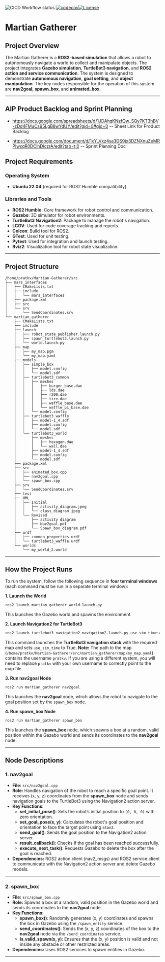 ![CICD Workflow status](https://github.com/Prathinav-kV/Martian-Gatherer/actions/workflows/run-unit-test-and-upload-codecov.yml/badge.svg) [![codecov](https://codecov.io/gh/Prathinav-kV/Martian-Gatherer/graph/badge.svg?token=5IIV6EXEEV)](https://codecov.io/gh/Prathinav-kV/Martian-Gatherer)[![License](https://img.shields.io/badge/license-MIT-blue.svg)](LICENSE)

# Martian Gatherer

## **Project Overview**

The Martian Gatherer is a **ROS2-based simulation** that allows a robot to autonomously navigate a world to collect and manipulate objects. The project integrates **Gazebo simulation**, **TurtleBot3 navigation**, and **ROS2 action and service communication**. The system is designed to demonstrate **autonomous navigation**, **goal setting**, and **object manipulation**. The key nodes responsible for the operation of this system are **nav2goal**, **spawn_box**, and **animated_box**.

---

## AIP Product Backlog and Sprint Planning 
- https://docs.google.com/spreadsheets/d/1JDAhqKNzfQw_SQy7KT3hBV-zDd4FMuCs95LgB8wYdUY/edit?gid=0#gid=0 -- Sheet Link for Product Backlog

- https://docs.google.com/document/d/1xY_Vxz4sa3DS9jx3DZNXnuZeMRPlwxqR0DCihDlczrA/edit?tab=t.0 -- Sprint Planning Doc



## **Project Requirements**

### **Operating System**

- **Ubuntu 22.04** (required for ROS2 Humble compatibility)

### **Libraries and Tools**

- **ROS2 Humble**: Core framework for robot control and communication.
- **Gazebo**: 3D simulator for robot environments.
- **TurtleBot3 Navigation2**: Package to manage the robot's navigation.
- **LCOV**: Used for code coverage tracking and reports.
- **Colcon**: Build tool for ROS2.
- **GTest**: Used for unit testing.
- **Pytest**: Used for integration and launch testing.
- **Rviz2**: Visualization tool for robot state visualization.

---

## **Project Structure**

```
/home/pratkv/Martian-Gatherer/src
├── mars_interfaces
│   ├── CMakeLists.txt
│   ├── include
│   │   └── mars_interfaces
│   ├── package.xml
│   ├── src
│   └── srv
│       └── SendCoordinates.srv
└── martian_gatherer
    ├── CMakeLists.txt
    ├── include
    ├── launch
    │   ├── robot_state_publisher.launch.py
    │   ├── spawn_turtlebot3.launch.py
    │   └── world.launch.py
    ├── map
    │   ├── my_map.pgm
    │   └── my_map.yaml
    ├── models
    │   ├── simple_box
    │   │   ├── model.config
    │   │   └── model.sdf
    │   ├── turtlebot3_common
    │   │   ├── meshes
    │   │   │   ├── burger_base.dae
    │   │   │   ├── lds.dae
    │   │   │   ├── r200.dae
    │   │   │   ├── tire.dae
    │   │   │   ├── waffle_base.dae
    │   │   │   └── waffle_pi_base.dae
    │   │   └── model.config
    │   ├── turtlebot3_waffle
    │   │   ├── model-1_4.sdf
    │   │   ├── model.config
    │   │   └── model.sdf
    │   └── turtlebot3_world
    │       ├── meshes
    │       │   ├── hexagon.dae
    │       │   └── wall.dae
    │       ├── model-1_4.sdf
    │       ├── model.config
    │       └── model.sdf
    ├── package.xml
    ├── src
    │   ├── animated_box.cpp
    │   ├── nav2goal.cpp
    │   └── spawn_box.cpp
    ├── srv
    │   └── SendCoordinates.srv
    ├── test
    ├── UML
    │   ├── Initial
    │   │   ├── activity_diagram.jpeg
    │   │   └── class_diagram.jpeg
    │   └── Revised
    │       ├── activity diagram
    │       ├── Nav2goal.pdf
    │       └── Spawn_box_diagram.pdf
    ├── urdf
    │   ├── common_properties.urdf
    │   └── turtlebot3_waffle.urdf
    └── worlds
        └── my_world_2.world
```

---

## **How the Project Runs**

To run the system, follow the following sequence in **four terminal windows** (each command must be run in a separate terminal window):

**1. Launch the World**

```bash
ros2 launch martian_gatherer world.launch.py
```

This launches the Gazebo world and spawns the environment.

**2. Launch Navigation2 for TurtleBot3**

```bash
ros2 launch turtlebot3_navigation2 navigation2.launch.py use_sim_time:=True map:=/home/pratkv/Martian-Gatherer/src/martian_gatherer/map/my_map.yaml
```

This command launches the **TurtleBot3 navigation stack** with the required map and sets `use_sim_time` to True. **Note:** The path to the map (`/home/pratkv/Martian-Gatherer/src/martian_gatherer/map/my_map.yaml`) contains the username `pratkv`. If you are using a different system, you will need to replace `pratkv` with your own username to correctly point to the map file.

**3. Run nav2goal Node**

```bash
ros2 run martian_gatherer nav2goal
```

This launches the **nav2goal** node, which allows the robot to navigate to the goal position set by the `spawn_box` node.

**4. Run spawn_box Node**

```bash
ros2 run martian_gatherer spawn_box
```

This launches the **spawn_box** node, which spawns a box at a random, valid position within the Gazebo world and sends its coordinates to the **nav2goal** node.

---

## **Node Descriptions**

### **1. nav2goal**

- **File:** `src/nav2goal.cpp`
- **Role:** Handles navigation of the robot to reach a specific goal point. It receives (x, y, z) coordinates from the **spawn_box** node and sends navigation goals to the TurtleBot3 using the Navigation2 action server.
- **Key Functions:**
  - **set_initial_pose()**: Sets the robot’s initial position to `(0, 0, 0)` with zero orientation.
  - **set_goal_pose(x, y)**: Calculates the robot's goal position and orientation to face the target point using `atan2`.
  - **send_goal()**: Sends the goal position to the Navigation2 action server.
  - **result_callback()**: Checks if the goal has been reached successfully.
  - **execute_next_task()**: Requests Gazebo to delete the box after the goal is reached.
- **Dependencies:** ROS2 action client (nav2_msgs) and ROS2 service client to communicate with the Navigation2 action server and delete Gazebo models.

---

### **2. spawn_box**

- **File:** `src/spawn_box.cpp`
- **Role:** Spawns a box at a random, valid position in the Gazebo world and sends its coordinates to the **nav2goal** node.
- **Key Functions:**
  - **spawn_box()**: Randomly generates (x, y) coordinates and spawns the box in Gazebo using the `/spawn_entity` service.
  - **send_coordinates()**: Sends the (x, y, z) coordinates of the box to the **nav2goal** node via the `/send_coordinates` service.
  - **is_valid_spawn(x, y)**: Ensures that the (x, y) position is valid and not inside any obstacle or other restricted areas.
- **Dependencies:** Uses ROS2 services to spawn entities in Gazebo.

---

